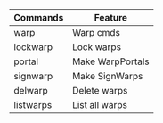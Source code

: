 Commands  | Feature
------------- | -------------
warp | Warp cmds
lockwarp | Lock warps
portal | Make WarpPortals
signwarp | Make SignWarps
delwarp | Delete warps
listwarps | List all warps

